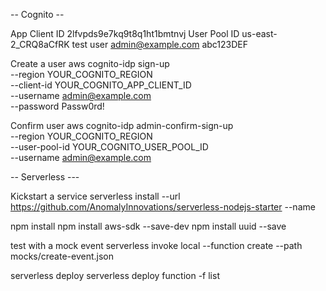 


-- Cognito --

App Client ID 2lfvpds9e7kq9t8q1ht1bmtnvj
User Pool ID us-east-2_CRQ8aCfRK
test user
admin@example.com
abc123DEF

Create a user
aws cognito-idp sign-up \
 --region YOUR_COGNITO_REGION \
 --client-id YOUR_COGNITO_APP_CLIENT_ID \
 --username admin@example.com \
 --password Passw0rd!

 Confirm user
 aws cognito-idp admin-confirm-sign-up \
  --region YOUR_COGNITO_REGION \
  --user-pool-id YOUR_COGNITO_USER_POOL_ID \
  --username admin@example.com



--  Serverless ---

Kickstart a service
serverless install --url https://github.com/AnomalyInnovations/serverless-nodejs-starter --name <NAME>


npm install
npm install aws-sdk --save-dev
npm install uuid --save


test with a mock event
 serverless invoke local --function create --path mocks/create-event.json


serverless deploy
serverless deploy function -f list
